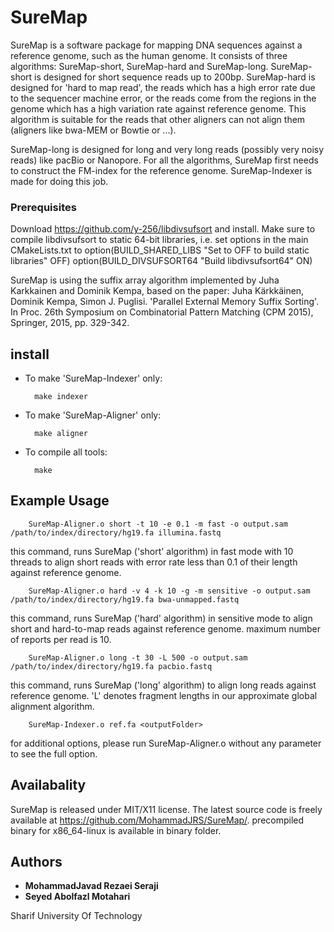 # SureMap
SureMap is a software package for mapping DNA sequences against a reference genome, such as the human genome. It consists of three algorithms: SureMap-short, SureMap-hard and SureMap-long. SureMap-short is designed for short sequence reads up to 200bp. SureMap-hard is designed for 'hard to map read', the reads which has a high error rate due to the sequencer machine error, or the reads come from the regions in the genome which has a high variation rate against reference genome. This algorithm is suitable for the reads that other aligners can not align them (aligners like bwa-MEM or Bowtie or ...).

SureMap-long is designed for long and very long reads (possibly very noisy reads) like pacBio or Nanopore.
For all the algorithms, SureMap first needs to construct the FM-index for the reference genome. SureMap-Indexer is made for doing this job.

### Prerequisites

Download https://github.com/y-256/libdivsufsort and install. Make sure to compile libdivsufsort to static 64-bit libraries, i.e. set options in the main CMakeLists.txt to option(BUILD_SHARED_LIBS "Set to OFF to build static libraries" OFF) option(BUILD_DIVSUFSORT64 "Build libdivsufsort64" ON)


SureMap is using the suffix array algorithm implemented by Juha Karkkainen and Dominik Kempa, based on the paper: Juha Kärkkäinen, Dominik Kempa, Simon J. Puglisi. 'Parallel External Memory Suffix Sorting'. In Proc. 26th Symposium on Combinatorial Pattern Matching (CPM 2015), Springer, 2015, pp. 329-342. 

## install

* To make 'SureMap-Indexer' only:

        make indexer

* To make 'SureMap-Aligner' only:

        make aligner
        
* To compile all tools:

        make

## Example Usage

        SureMap-Aligner.o short -t 10 -e 0.1 -m fast -o output.sam /path/to/index/directory/hg19.fa illumina.fastq
this command, runs SureMap ('short' algorithm) in fast mode with 10 threads to align short reads with error rate less than 0.1 of their length against reference genome.

        SureMap-Aligner.o hard -v 4 -k 10 -g -m sensitive -o output.sam /path/to/index/directory/hg19.fa bwa-unmapped.fastq
this command, runs SureMap ('hard' algorithm) in sensitive mode to align short and hard-to-map reads against reference genome. maximum number of reports per read is 10.
        
        SureMap-Aligner.o long -t 30 -L 500 -o output.sam /path/to/index/directory/hg19.fa pacbio.fastq
this command, runs SureMap ('long' algorithm) to align long reads against reference genome. 'L' denotes fragment lengths in our approximate global alignment algorithm.

        SureMap-Indexer.o ref.fa <outputFolder>
        
        
for additional options, please run SureMap-Aligner.o without any parameter to see the full option.

## Availabality
SureMap is released under MIT/X11 license. The latest source code is freely available at https://github.com/MohammadJRS/SureMap/.
precompiled binary for x86_64-linux is available in binary folder.

## Authors

* **MohammadJavad Rezaei Seraji** 
* **Seyed Abolfazl Motahari**

Sharif University Of Technology

